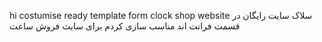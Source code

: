 hi costumise ready template form clock shop website 
سلاک سایت رایگان در قسمت فرانت اند مناسب سازی کردم برای سایت فروش ساعت
